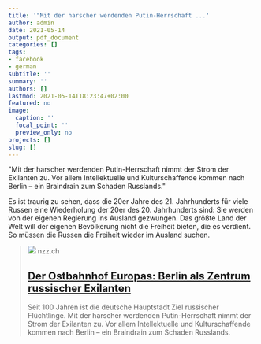 ```yaml
---
title: '"Mit der harscher werdenden Putin-Herrschaft ...'
author: admin
date: 2021-05-14
output: pdf_document
categories: []
tags:
- facebook
- german
subtitle: ''
summary: ''
authors: []
lastmod: 2021-05-14T18:23:47+02:00
featured: no
image:
  caption: ''
  focal_point: ''
  preview_only: no
projects: []
slug: []
---
```

"Mit der harscher werdenden Putin-Herrschaft nimmt der Strom der Exilanten zu. Vor allem Intellektuelle und Kulturschaffende kommen nach Berlin – ein Braindrain zum Schaden Russlands."

Es ist traurig zu sehen, dass die 20er Jahre des 21. Jahrhunderts für viele Russen eine Wiederholung der 20er des 20. Jahrhunderts sind: Sie werden von der eigenen Regierung ins Ausland gezwungen. Das größte Land der Welt will der eigenen Bevölkerung nicht die Freiheit bieten, die es verdient. So müssen die Russen die Freiheit wieder im Ausland suchen.
> [![](https://img.nzz.ch/2021/5/7/9cd7a4cb-2458-4c8a-b25f-d0c13d91132f.jpeg?width=1200&height=675&fit=bound&quality=75&auto=webp&crop=6474,3642,x0,y337&wmark=nzz)](https://www.nzz.ch/international/ostbahnhof-europas-berlin-wird-wieder-zentrum-russischer-exilanten-ld.1623666)
> nzz.ch
> ## [Der Ostbahnhof Europas: Berlin als Zentrum russischer Exilanten](https://www.nzz.ch/international/ostbahnhof-europas-berlin-wird-wieder-zentrum-russischer-exilanten-ld.1623666)
>
>Seit 100 Jahren ist die deutsche Hauptstadt Ziel russischer Flüchtlinge. Mit der harscher werdenden Putin-Herrschaft nimmt der Strom der Exilanten zu. Vor allem Intellektuelle und Kulturschaffende kommen nach Berlin – ein Braindrain zum Schaden Russlands.


